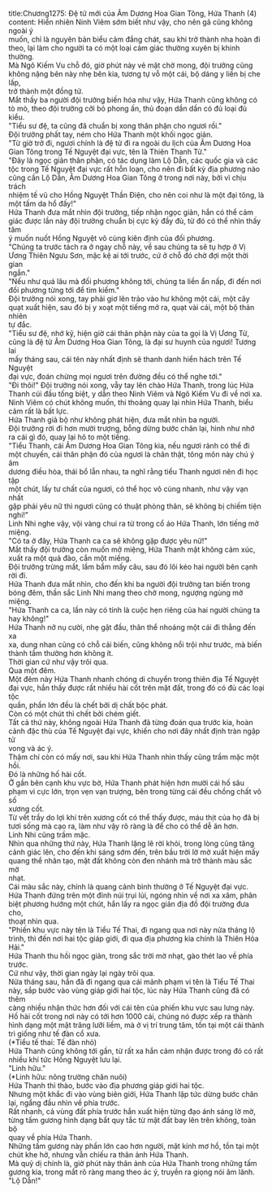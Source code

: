 title:Chương1275: Đệ tử mới của Âm Dương Hoa Gian Tông, Hứa Thanh (4)
content:
Hiển nhiên Ninh Viêm sớm biết như vậy, cho nên gã cũng không ngoài ý<br>muốn, chỉ là nguyên bản biểu cảm đắng chát, sau khi trở thành nha hoàn đi<br>theo, lại làm cho người ta có một loại cảm giác thường xuyên bị khinh thường.<br>Mà Ngô Kiếm Vu chỗ đó, giờ phút này vẻ mặt chờ mong, đội trưởng cũng<br>không nặng bên này nhẹ bên kia, tương tự vỗ một cái, bộ dáng y liền bị che lấp,<br>trở thành một đồng tử.<br>Mắt thấy ba người đội trưởng biến hóa như vậy, Hứa Thanh cũng không có<br>tò mò, theo đội trưởng cởi bỏ phong ấn, thủ đoạn dần dần có đủ loại đủ kiểu.<br>"Tiểu sư đệ, ta cũng đã chuẩn bị xong thân phận cho ngươi rồi."<br>Đội trưởng phất tay, ném cho Hứa Thanh một khối ngọc giản.<br>"Từ giờ trở đi, ngươi chính là đệ tử đi ra ngoài du lịch của Âm Dương Hoa<br>Gian Tông trong Tế Nguyệt đại vực, tên là Thiên Thanh Tử."<br>"Đây là ngọc giản thân phận, có tác dụng làm Lộ Dẫn, các quốc gia và các<br>tộc trong Tế Nguyệt đại vực rất hỗn loạn, cho nên đi bất kỳ địa phương nào<br>cũng cần Lộ Dẫn, Âm Dương Hoa Gian Tông ở trong nơi này, bởi vì chịu trách<br>nhiệm tế vũ cho Hồng Nguyệt Thần Điện, cho nên coi như là một đại tông, là<br>một tấm da hổ đấy!"<br>Hứa Thanh đưa mắt nhìn đội trưởng, tiếp nhận ngọc giản, hắn có thể cảm<br>giác được lần này đội trưởng chuẩn bị cực kỳ đầy đủ, từ đó có thể nhìn thấy tâm<br>ý muốn nuốt Hồng Nguyệt vô cùng kiên định của đối phương.<br>"Chúng ta trước tách ra ở ngay chỗ này, về sau chúng ta sẽ tụ hợp ở Vị<br>Ương Thiên Ngưu Sơn, mặc kệ ai tới trước, cứ ở chỗ đó chờ đợi một thời gian<br>ngắn."<br>"Nếu như quá lâu mà đối phương không tới, chúng ta liền ẩn nấp, đi đến nơi<br>đối phương từng tới để tìm kiếm."<br>Đội trưởng nói xong, tay phải giơ lên trảo vào hư không một cái, một cây<br>quạt xuất hiện, sau đó bị y xoạt một tiếng mở ra, quạt vài cái, một bộ thản nhiên<br>tự đắc.<br>"Tiểu sư đệ, nhớ kỹ, hiện giờ cái thân phận này của ta gọi là Vị Ương Tử,<br>cũng là đệ tử Âm Dương Hoa Gian Tông, là đại sư huynh của ngươi! Tương lai<br>mấy tháng sau, cái tên này nhất định sẽ thanh danh hiển hách trên Tế Nguyệt<br>đại vực, đoán chừng mọi ngươi trên đường đều có thể nghe tới."<br>"Đi thôi!" Đội trưởng nói xong, vẫy tay lên chào Hứa Thanh, trong lúc Hứa<br>Thanh cúi đầu tống biệt, y dẫn theo Ninh Viêm và Ngô Kiếm Vu đi về nơi xa.<br>Ninh Viêm có chút không muốn, thi thoảng quay lại nhìn Hứa Thanh, biểu<br>cảm rất là bất lực.<br>Hứa Thanh giả bộ như không phát hiện, đưa mắt nhìn ba người.<br>Đội trưởng rời đi hơn mười trượng, bỗng dừng bước chân lại, hình như nhớ<br>ra cái gì đó, quay lại hô to một tiếng.<br>"Tiểu Thanh, cái Âm Dương Hoa Gian Tông kia, nếu ngươi rảnh có thể đi<br>một chuyến, cái thân phận đó của ngươi là chân thật, tông môn này chú ý âm<br>dương điều hòa, thái bổ lẫn nhau, ta nghĩ rằng tiểu Thanh ngươi nên đi học tập<br>một chút, lấy tư chất của ngươi, có thể học vô cùng nhanh, như vậy vạn nhất<br>gặp phải yêu nữ thì ngươi cũng có thuật phòng thân, sẽ không bị chiếm tiện<br>nghi!"<br>Linh Nhi nghe vậy, vội vàng chui ra từ trong cổ áo Hứa Thanh, lớn tiếng mở<br>miệng.<br>"Có ta ở đây, Hứa Thanh ca ca sẽ không gặp được yêu nữ!"<br>Mắt thấy đội trưởng còn muốn mở miệng, Hứa Thanh mặt không cảm xúc,<br>xuất ra một quả đào, cắn một miếng.<br>Đội trưởng trừng mắt, lầm bẩm mấy câu, sau đó lôi kéo hai người bên cạnh<br>rời đi.<br>Hứa Thanh đưa mắt nhìn, cho đến khi ba người đội trưởng tan biến trong<br>bóng đêm, thần sắc Linh Nhi mang theo chờ mong, ngượng ngùng mở miệng.<br>"Hứa Thanh ca ca, lần này có tính là cuộc hẹn riêng của hai người chúng ta<br>hay không!"<br>Hứa Thanh nở nụ cười, nhẹ gật đầu, thân thể nhoáng một cái đi thẳng đến xa<br>xa, dung nhan cũng có chỗ cải biến, cũng không nổi trội như trước, mà biến<br>thành tầm thường hơn không ít.<br>Thời gian cứ như vậy trôi qua.<br>Qua một đêm.<br>Một đêm này Hứa Thanh nhanh chóng di chuyển trong thiên địa Tế Nguyệt<br>đại vực, hắn thấy được rất nhiều hài cốt trên mặt đất, trong đó có đủ các loại tộc<br>quần, phần lớn đều là chết bởi dị chất bộc phát.<br>Còn có một chút thì chết bởi chém giết.<br>Tất cả thứ này, không ngoài Hứa Thanh đã từng đoán qua trước kia, hoàn<br>cảnh đặc thù của Tế Nguyệt đại vực, khiến cho nơi đây nhất định tràn ngập tử<br>vong và ác ý.<br>Thậm chí còn có mấy nơi, sau khi Hứa Thanh nhìn thấy cũng trầm mặc một<br>hồi.<br>Đó là những hố hài cốt.<br>Ở gần bên cạnh khu vực bờ, Hứa Thanh phát hiện hơn mười cái hố sâu<br>phạm vi cực lớn, trọn vẹn vạn trượng, bên trong từng cái đều chồng chất vô số<br>xương cốt.<br>Từ vết trầy do lợi khí trên xương cốt có thể thấy được, máu thịt của họ đã bị<br>tươi sống mà cạo ra, làm như vậy rõ ràng là để cho có thể dễ ăn hơn.<br>Linh Nhi cũng trầm mặc.<br>Nhìn qua những thứ này, Hứa Thanh lặng lẽ rời khỏi, trong lòng cũng tăng<br>cảnh giác lên, cho đến khi sáng sớm đến, trên bầu trời lờ mờ xuất hiện mấy<br>quang thể nhân tạo, mặt đất không còn đen nhánh mà trở thành màu sắc mờ<br>nhạt.<br>Cái màu sắc này, chính là quang cảnh bình thường ở Tế Nguyệt đại vực.<br>Hứa Thanh đứng trên một đỉnh núi trụi lủi, ngóng nhìn về nơi xa xăm, phân<br>biệt phương hướng một chút, hắn lấy ra ngọc giản địa đồ đội trưởng đưa cho,<br>thoạt nhìn qua.<br>"Phiến khu vực này tên là Tiểu Tế Thai, đi ngang qua nơi này nửa tháng lộ<br>trình, thì đến nơi hai tộc giáp giới, đi qua địa phương kia chính là Thiên Hỏa<br>Hải."<br>Hứa Thanh thu hồi ngọc giản, trong sắc trời mờ nhạt, gào thét lao về phía<br>trước.<br>Cứ như vậy, thời gian ngày lại ngày trôi qua.<br>Nửa tháng sau, hắn đã đi ngang qua cái mảnh phạm vi tên là Tiểu Tế Thai<br>này, sắp bước vào vùng giáp giới hai tộc, lúc này Hứa Thanh cũng đã có thêm<br>càng nhiều nhận thức hơn đối với cái tên của phiến khu vực sau lưng này.<br>Hố hài cốt trong nơi này có tới hơn 1000 cái, chúng nó được xếp ra thành<br>hình dạng một mặt trăng lưỡi liềm, mà ở vị trí trung tâm, tồn tại một cái thành<br>trì giống như tế đàn cổ xưa.<br>(*Tiểu tế thai: Tế đàn nhỏ)<br>Hứa Thanh cũng không tới gần, từ rất xa hắn cảm nhận được trong đó có rất<br>nhiều khí tức Hồng Nguyệt lưu lại.<br>"Linh hữu."<br>(*Linh hữu: nông trường chăn nuôi)<br>Hứa Thanh thì thào, bước vào địa phương giáp giới hai tộc.<br>Nhưng một khắc đi vào vùng biên giới, Hứa Thanh lập tức dừng bước chân<br>lại, ngẩng đầu nhìn về phía trước.<br>Rất nhanh, cả vùng đất phía trước hắn xuất hiện từng đạo ánh sáng lờ mờ,<br>từng tấm gương hình dạng bất quy tắc từ mặt đất bay lên trên không, toàn bộ<br>quay về phía Hứa Thanh.<br>Những tấm gương này phần lớn cao hơn người, mặt kính mơ hồ, tồn tại một<br>chút khe hở, nhưng vẫn chiếu ra thân ảnh Hứa Thanh.<br>Mà quỷ dị chính là, giờ phút này thân ảnh của Hứa Thanh trong những tấm<br>gương kia, trong mắt rõ ràng mang theo ác ý, truyền ra giọng nói âm lãnh.<br>"Lộ Dẫn!"
